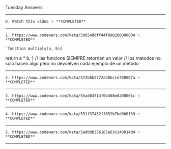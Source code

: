 
   Tuesday Answers
   
   ---------------------------------------------------------------------------------------------------------------------------------------------
   
    0. Watch this video ✨ **COMPLETED**
    
   ---------------------------------------------------------------------------------------------------------------------------------------------

    1. https://www.codewars.com/kata/50654ddff44f800200000004 ✨ **COMPLETED**
    
 	`function multiply(a, b){
  return a * b;
}
// las funcione SIEMPRE retornan un valor
// los metodos no, solo hacen algo pero no devuelven nada ejemplo de un metodo`
    
  ---------------------------------------------------------------------------------------------------------------------------------------------

    2. https://www.codewars.com/kata/572b6b2772a38bc1e700007a ✨ **COMPLETED**
    
    
  ---------------------------------------------------------------------------------------------------------------------------------------------

    3. https://www.codewars.com/kata/55ad04714f0b468e8200001c ✨ **COMPLETED**
    
  ---------------------------------------------------------------------------------------------------------------------------------------------

    4. https://www.codewars.com/kata/551f37452ff852b7bd000139 ✨ **COMPLETED**
    
   ---------------------------------------------------------------------------------------------------------------------------------------------

    5. https://www.codewars.com/kata/5ad0d8356165e63c140014d4 ✨ **COMPLETED** 


  ---------------------------------------------------------------------------------------------------------------------------------------------

